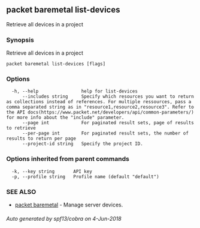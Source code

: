## packet baremetal list-devices

Retrieve all devices in a project

### Synopsis

Retrieve all devices in a project

```
packet baremetal list-devices [flags]
```

### Options

```
  -h, --help                help for list-devices
      --includes string     Specify which resources you want to return as collections instead of references. For multiple ressources, pass a comma separated string as in "resource1,resource2,resource3". Refer to the API docs(https://www.packet.net/developers/api/common-parameters/) for more info about the "include" parameter.
      --page int            For paginated result sets, page of results to retrieve
      --per-page int        For paginated result sets, the number of results to return per page
      --project-id string   Specify the project ID.
```

### Options inherited from parent commands

```
  -k, --key string       API key
  -p, --profile string   Profile name (default "default")
```

### SEE ALSO

* [packet baremetal](packet_baremetal.md)	 - Manage server devices.

###### Auto generated by spf13/cobra on 4-Jun-2018
